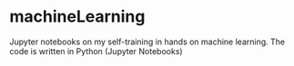 # machineLearning
Jupyter notebooks on my self-training in hands on machine learning.
The code is written in Python (Jupyter Notebooks)
